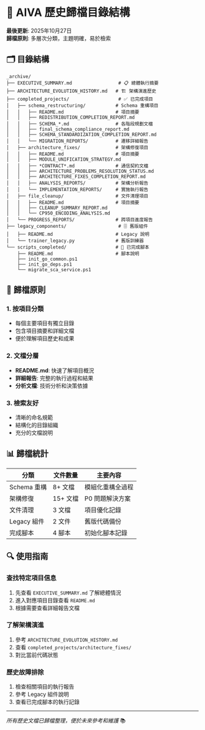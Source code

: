 # 📁 AIVA 歷史歸檔目錄結構

**最後更新**: 2025年10月27日  
**歸檔原則**: 多層次分類，主題明確，易於檢索

## 🗂️ 目錄結構

```
_archive/
├── EXECUTIVE_SUMMARY.md                 # 📋 總體執行摘要
├── ARCHITECTURE_EVOLUTION_HISTORY.md   # 🏗️ 架構演進歷史  
├── completed_projects/                  # ✅ 已完成項目
│   ├── schema_restructuring/           # Schema 重構項目
│   │   ├── README.md                   # 項目摘要
│   │   ├── REDISTRIBUTION_COMPLETION_REPORT.md
│   │   ├── SCHEMA_*.md                 # 各階段規劃文檔
│   │   ├── final_schema_compliance_report.md
│   │   ├── SCHEMA_STANDARDIZATION_COMPLETION_REPORT.md
│   │   └── MIGRATION_REPORTS/          # 遷移詳細報告
│   ├── architecture_fixes/             # 架構修復項目
│   │   ├── README.md                   # 項目摘要
│   │   ├── MODULE_UNIFICATION_STRATEGY.md
│   │   ├── *CONTRACT*.md               # 通信契約文檔
│   │   ├── ARCHITECTURE_PROBLEMS_RESOLUTION_STATUS.md
│   │   ├── ARCHITECTURE_FIXES_COMPLETION_REPORT.md
│   │   ├── ANALYSIS_REPORTS/           # 架構分析報告
│   │   └── IMPLEMENTATION_REPORTS/     # 實施執行報告
│   ├── file_cleanup/                   # 文件清理項目
│   │   ├── README.md                   # 項目摘要
│   │   ├── CLEANUP_SUMMARY_REPORT.md
│   │   └── CP950_ENCODING_ANALYSIS.md
│   └── PROGRESS_REPORTS/               # 跨項目進度報告
├── legacy_components/                   # 🗄️ 舊版組件
│   ├── README.md                       # Legacy 說明
│   └── trainer_legacy.py               # 舊版訓練器
└── scripts_completed/                  # 📜 已完成腳本
    ├── README.md                       # 腳本說明
    ├── init_go_common.ps1
    ├── init_go_deps.ps1
    └── migrate_sca_service.ps1
```

## 🎯 歸檔原則

### 1. 按項目分類
- 每個主要項目有獨立目錄
- 包含項目摘要和詳細文檔
- 便於理解項目歷史和成果

### 2. 文檔分層
- **README.md**: 快速了解項目概況
- **詳細報告**: 完整的執行過程和結果
- **分析文檔**: 技術分析和決策依據

### 3. 檢索友好
- 清晰的命名規範
- 結構化的目錄組織
- 充分的文檔說明

## 📊 歸檔統計

| 分類 | 文件數量 | 主要內容 |
|------|---------|----------|
| Schema 重構 | 8+ 文檔 | 模組化重構全過程 |
| 架構修復 | 15+ 文檔 | P0 問題解決方案 |
| 文件清理 | 3 文檔 | 項目優化記錄 |
| Legacy 組件 | 2 文件 | 舊版代碼備份 |
| 完成腳本 | 4 腳本 | 初始化腳本記錄 |

## 🔍 使用指南

### 查找特定項目信息
1. 先查看 `EXECUTIVE_SUMMARY.md` 了解總體情況
2. 進入對應項目目錄查看 `README.md`
3. 根據需要查看詳細報告文檔

### 了解架構演進
1. 參考 `ARCHITECTURE_EVOLUTION_HISTORY.md`
2. 查看 `completed_projects/architecture_fixes/`
3. 對比當前代碼狀態

### 歷史故障排除
1. 檢查相關項目的執行報告
2. 參考 Legacy 組件說明
3. 查看已完成腳本的執行記錄

---
*所有歷史文檔已歸檔整理，便於未來參考和維護* 📚